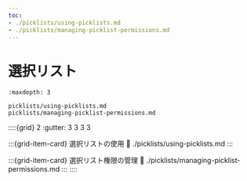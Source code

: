 ```yaml
---
toc:
- ./picklists/using-picklists.md
- ./picklists/managing-picklist-permissions.md
---
```


# 選択リスト

```{toctree}
:maxdepth: 3

picklists/using-picklists.md
picklists/managing-picklist-permissions.md
```

::::{grid} 2 :gutter: 3 3 3 3

:::{grid-item-card} 選択リストの使用
:link: ./picklists/using-picklists.md
:::

:::{grid-item-card} 選択リスト権限の管理
:link: ./picklists/managing-picklist-permissions.md
::: ::::
